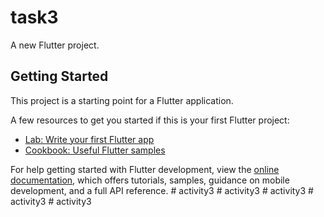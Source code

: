 # task3

A new Flutter project.

## Getting Started

This project is a starting point for a Flutter application.

A few resources to get you started if this is your first Flutter project:

- [Lab: Write your first Flutter app](https://docs.flutter.dev/get-started/codelab)
- [Cookbook: Useful Flutter samples](https://docs.flutter.dev/cookbook)

For help getting started with Flutter development, view the
[online documentation](https://docs.flutter.dev/), which offers tutorials,
samples, guidance on mobile development, and a full API reference.
#   a c t i v i t y 3  
 #   a c t i v i t y 3  
 #   a c t i v i t y 3  
 #   a c t i v i t y 3  
 #   a c t i v i t y 3  
 